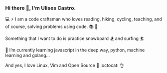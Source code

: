 ### Hi there 👋, I'm Ulises Castro.


:computer: ⚡ I am a code craftsman who loves reading, hiking, cycling, teaching, and of course, solving problems using code. :books: :bicyclist:

Something that I want to do is practice snowboard :snowboarder: and surfing :surfer:

🌱 I’m currently learning javascript in the deep way, python, machine learning and golang...

And yes, I love Linux, Vim and Open Source :penguin: :octocat: :ok_hand:
<!--
**ulises-castro/ulises-castro** is a ✨ _special_ ✨ repository because its `README.md` (this file) appears on your GitHub profile.



<!--
- 🔭 I’m currently working on bulding amazing products and solutions...
- 🌱 I’m currently learning javascript in the deep way, python, machine learning and golang...
- 😄 I’m looking to collaborate on anything amazing...
- 🤔 I’m looking for help with ...
- 💬 Ask me about ...
- 📫 How to reach me: email me
- 😄 Pronouns: ...
- ⚡ Fun fact: ...
-->

